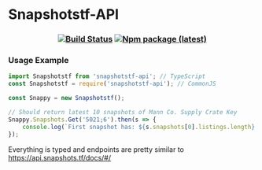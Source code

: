 # Snapshotstf-API

### <p align="center">[![Build Status](https://github.com/Preport/Snapshotstf-API/actions/workflows/main.yml/badge.svg?branch=main)](https://github.com/Preport/Snapshotstf-API/actions/workflows/main.yml) [![Npm package (latest)](https://img.shields.io/npm/v/snapshotstf-api/latest)](https://www.npmjs.com/package/snapshotstf-api)</p>

### Usage Example

```ts
import Snapshotstf from 'snapshotstf-api'; // TypeScript
const Snapshotstf = require('snapshotstf-api'); // CommonJS

const Snappy = new Snapshotstf();

// Should return latest 10 snapshots of Mann Co. Supply Crate Key
Snappy.Snapshots.Get('5021;6').then(s => {
    console.log(`First snapshot has: ${s.snapshots[0].listings.length} listings`);
});
```

Everything is typed and endpoints are pretty similar to https://api.snapshots.tf/docs/#/
